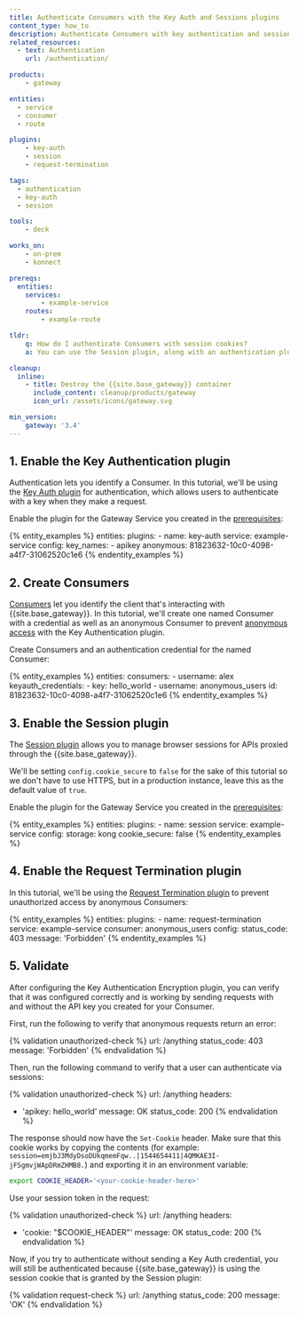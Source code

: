 ```yaml
---
title: Authenticate Consumers with the Key Auth and Sessions plugins
content_type: how_to
description: Authenticate Consumers with key authentication and session cookies.
related_resources:
  - text: Authentication
    url: /authentication/

products:
    - gateway

entities: 
  - service
  - consumer
  - route

plugins:
    - key-auth
    - session
    - request-termination

tags:
  - authentication
  - key-auth
  - session

tools:
    - deck

works_on:
    - on-prem
    - konnect

prereqs:
  entities:
    services:
        - example-service
    routes:
        - example-route

tldr:
    q: How do I authenticate Consumers with session cookies?
    a: You can use the Session plugin, along with an authentication plugin like Key Authentication, to authenticate Consumers with session cookies. Configure the authentication plugin with credentials, an anonymous Consumer, and associate it with a Gateway Service. Create a named Consumer with a credential for the authentication plugin, as well as an anonymous Consumer. Configure the Session plugin and associate it with the Gateway Service, and then configure the Request Termination plugin to prevent anonymous access.

cleanup:
  inline:
    - title: Destroy the {{site.base_gateway}} container
      include_content: cleanup/products/gateway
      icon_url: /assets/icons/gateway.svg

min_version:
    gateway: '3.4'
---
```


## 1. Enable the Key Authentication plugin

Authentication lets you identify a Consumer. In this tutorial, we'll be using the [Key Auth plugin](/plugins/key-auth/) for authentication, which allows users to authenticate with a key when they make a request.

Enable the plugin for the Gateway Service you created in the [prerequisites](#pre-configured-entities):

<!--vale off-->
{% entity_examples %}
entities:
  plugins:
    - name: key-auth
      service: example-service
      config:
        key_names:
        - apikey
        anonymous: 81823632-10c0-4098-a4f7-31062520c1e6
{% endentity_examples %}
<!--vale on-->

## 2. Create Consumers

[Consumers](/gateway/entities/consumer/) let you identify the client that's interacting with {{site.base_gateway}}. In this tutorial, we'll create one named Consumer with a credential as well as an anonymous Consumer to prevent [anonymous access](/gateway/authentication/#using-multiple-authentication-methods) with the Key Authentication plugin.

Create Consumers and an authentication credential for the named Consumer:

<!--vale off-->
{% entity_examples %}
entities:
  consumers:
    - username: alex
      keyauth_credentials:
        - key: hello_world
    - username: anonymous_users
      id: 81823632-10c0-4098-a4f7-31062520c1e6
{% endentity_examples %}
<!--vale on-->

## 3. Enable the Session plugin

The [Session plugin](/plugins/session/) allows you to manage browser sessions for APIs proxied through the {{site.base_gateway}}.

We'll be setting `config.cookie_secure` to `false` for the sake of this tutorial so we don't have to use HTTPS, but in a production instance, leave this as the default value of `true`.

Enable the plugin for the Gateway Service you created in the [prerequisites](#pre-configured-entities):

<!--vale off-->
{% entity_examples %}
entities:
  plugins:
    - name: session
      service: example-service
      config:
        storage: kong
        cookie_secure: false
{% endentity_examples %}
<!--vale on-->

## 4. Enable the Request Termination plugin

In this tutorial, we'll be using the [Request Termination plugin](/plugins/request-termination/) to prevent unauthorized access by anonymous Consumers: 

<!--vale off-->
{% entity_examples %}
entities:
  plugins:
    - name: request-termination
      service: example-service
      consumer: anonymous_users
      config:
        status_code: 403
        message: 'Forbidden'
{% endentity_examples %}
<!--vale on-->

## 5. Validate

After configuring the Key Authentication Encryption plugin, you can verify that it was configured correctly and is working by sending requests with and without the API key you created for your Consumer.

First, run the following to verify that anonymous requests return an error:

<!--vale off-->
{% validation unauthorized-check %}
url: /anything
status_code: 403
message: 'Forbidden'
{% endvalidation %}
<!--vale on-->

Then, run the following command to verify that a user can authenticate via sessions:

<!--vale off-->
{% validation unauthorized-check %}
url: /anything
headers:
  - 'apikey: hello_world'
message: OK
status_code: 200
{% endvalidation %}
<!--vale on-->

The response should now have the `Set-Cookie` header.
Make sure that this cookie works by copying the contents (for example: `session=emjbJ3MdyDsoDUkqmemFqw..|1544654411|4QMKAE3I-jFSgmvjWApDRmZHMB8.`) and exporting it in an environment variable:

```sh
export COOKIE_HEADER='<your-cookie-header-here>'
```

Use your session token in the request:
<!--vale off-->
{% validation unauthorized-check %}
url: /anything
headers:
  - 'cookie: "$COOKIE_HEADER"'
message: OK
status_code: 200
{% endvalidation %}
<!--vale on-->

Now, if you try to authenticate without sending a Key Auth credential, you will still be authenticated because {{site.base_gateway}} is using the session cookie that is granted by the Session plugin:

<!--vale off-->
{% validation request-check %}
url: /anything
status_code: 200
message: 'OK'
{% endvalidation %}
<!--vale on-->

